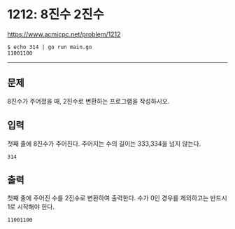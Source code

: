# 1212: 8진수 2진수

https://www.acmicpc.net/problem/1212

```
$ echo 314 | go run main.go
11001100
```

---

## 문제

8진수가 주어졌을 때, 2진수로 변환하는 프로그램을 작성하시오.

## 입력

첫째 줄에 8진수가 주어진다. 주어지는 수의 길이는 333,334을 넘지 않는다.

```
314
```

## 출력

첫째 줄에 주어진 수를 2진수로 변환하여 출력한다. 수가 0인 경우를 제외하고는
반드시 1로 시작해야 한다.

```
11001100
```

